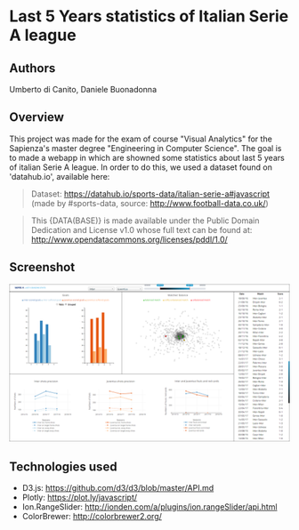 # Last 5 Years statistics of Italian Serie A league

## Authors
Umberto di Canito, Daniele Buonadonna

## Overview
This project was made for the exam of course "Visual Analytics" for the Sapienza's master degree "Engineering in Computer Science". The goal is to made a webapp in which are showned some statistics about last 5 years of italian Serie A league. In order to do this, we used a dataset found on 'datahub.io', available here: 
>Dataset: https://datahub.io/sports-data/italian-serie-a#javascript (made by #sports-data, source: http://www.football-data.co.uk/)  

>This {DATA(BASE)} is made available under the Public Domain Dedication and License v1.0 whose full text can be found at: http://www.opendatacommons.org/licenses/pddl/1.0/

## Screenshot
![Screenshot Overview](https://github.com/umbertodicanito/Last-5-Years-of-Serie-A-statistics/blob/master/overview-image.png?raw=true "Screenshot Overview")

## Technologies used
- D3.js: https://github.com/d3/d3/blob/master/API.md
- Plotly: https://plot.ly/javascript/
- Ion.RangeSlider: http://ionden.com/a/plugins/ion.rangeSlider/api.html
- ColorBrewer: http://colorbrewer2.org/
